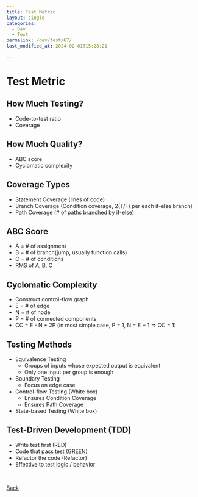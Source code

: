```yaml
---
title: Test Metric
layout: single
categories:
  - Dev
  - Test
permalink: /dev/test/67/
last_modified_at: 2024-02-01T15:28:21

---
```


# Test Metric

## How Much Testing?

- Code-to-test ratio
- Coverage

## How Much Quality?

- ABC score
- Cyclomatic complexity

## Coverage Types

- Statement Coverage (lines of code)
- Branch Coverage (Condition coverage, 2(T/F) per each if-else branch)
- Path Coverage (# of paths branched by if-else)

## ABC Score

- A = # of assignment
- B = # of branch(jump, usually function calls)
- C = # of conditions
- RMS of A, B, C

## Cyclomatic Complexity

- Construct control-flow graph
- E = # of edge
- N = # of node
- P = # of connected components
- CC = E - N + 2P (in most simple case, P = 1, N = E + 1 ⇒ CC = 1)

## Testing Methods

- Equivalence Testing
    - Groups of inputs whose expected output is equivalent
    - Only one input per group is enough
- Boundary Testing
    - Focus on edge case
- Control-flow Testing (White box)
    - Ensures Condition Coverage
    - Ensures Path Coverage
- State-based Testing (White box)

## Test-Driven Development (TDD)

- Write test first (RED)
- Code that pass test (GREEN)
- Refactor the code (Refactor)
- Effective to test logic / behavior

<br>

[Back](/dev/test/)